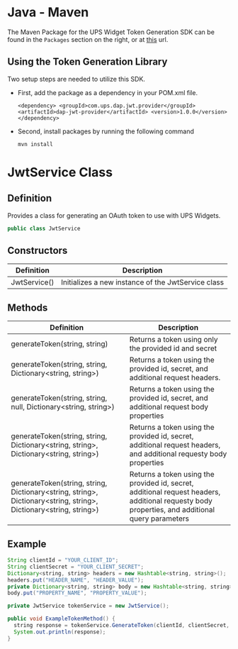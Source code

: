 # Java - Maven

The Maven Package for the UPS Widget Token Generation SDK can be found in the `Packages` section on the right, or at [this]([https://github.com/UPS-API/Widgets-SDK/pkgs/maven/](https://github.com/UPS-API/Widgets-SDK/packages/2066903)) url.

## Using the Token Generation Library

Two setup steps are needed to utilize this SDK.
- First, add the package as a dependency in your POM.xml file.
  
  `<dependency>
  <groupId>com.ups.dap.jwt.provider</groupId>
  <artifactId>dap-jwt-provider</artifactId>
  <version>1.0.0</version>
</dependency>`
- Second, install packages by running the following command

  `mvn install`

# JwtService Class
## Definition

Provides a class for generating an OAuth token to use with UPS Widgets.
```Java
public class JwtService
```

## Constructors

| Definition | Description |
|------------|-------------|
| JwtService() | Initializes a new instance of the JwtService class |

## Methods
| Definition | Description |
|------------|-------------|
| generateToken(string, string) | Returns a token using only the provided id and secret |
| generateToken(string, string, Dictionary<string, string>) | Returns a token using the provided id, secret, and additional request headers. |
| generateToken(string, string, null, Dictionary<string, string>) | Returns a token using the provided id, secret, and additional request body properties|
| generateToken(string, string, Dictionary<string, string>, Dictionary<string, string>) | Returns a token using the provided id, secret, additional request headers, and additional requesty body properties |
| generateToken(string, string, Dictionary<string, string>, Dictionary<string, string>, Dictionary<string, string>) | Returns a token using the provided id, secret, additional request headers, additional requesty body properties, and additional query parameters |

## Example

```Java
String clientId = "YOUR_CLIENT_ID";
String clientSecret = "YOUR_CLIENT_SECRET";
Dictionary<string, string> headers = new Hashtable<string, string>();
headers.put("HEADER_NAME", "HEADER_VALUE");
private Dictionary<string, string> body = new Hashtable<string, string>();
body.put("PROPERTY_NAME", "PROPERTY_VALUE");

private JwtService tokenService = new JwtService();

public void ExampleTokenMethod() {
  string response = tokenService.GenerateToken(clientId, clientSecret, headers, body);
  System.out.println(response);
}
```
